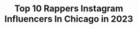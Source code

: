 ---
title: Top 10 Rappers Instagram Influencers In Chicago in 2023
description: >-
  Find top rappers Instagram influencers in Chicago in 2023. Most popular hashtags: #chicago #rapper #music #love.
platform: Instagram
hits: 46
text_top: Analyze the best Instagram profiles on inBeat.
text_bottom: Our database aggregates 46 Instagram influencers like this in Chicago, United States for you to connect with.
profiles:
  - username: "itslildurk2x"
    fullname: >-
      Lil Durk Fan Page
    bio: >-
      Post snippets, pictures, and videos of my favorite artist🥵
    location: "United States"
    followers: 22120
    engagement: 249
    commentsToLikes: 0.019638
    id: ck0u0r43uuof80i197bkc6rxu
    verified: false
    hashtags: "#explore, #otf, #rapper, #chicago"
  - username: "cbmusic"
    fullname: >-
      Chad Bernstein
    bio: >-
      Father to FOUR amazing kids; Husband to @the_bernstein_brood (warrior woman of my dreams); Musician/entrepreneur; CEO/founder of @guitarsoverguns
    location: "United States"
    followers: 2864
    engagement: 413
    commentsToLikes: 0.068454
    id: ck5zx3aw979if0i14kbt6w9z1
    verified: false
    hashtags: "#trombonist, #miami, #love, #musicforchange"
  - username: "mattmuse12"
    fullname: >-
      Matt Muse
    bio: >-
      rapper, souf side chicago, hair steady growin SHOTGUN remix music video out now! 🚗
    location: "United States"
    followers: 7908
    engagement: 765
    commentsToLikes: 0.061253
    id: ck55q12ixbv080i110b99lmzx
    verified: false
    hashtags: "#ilookedintothesunwhiledoingthis, #fallfashion, #fall, #inmyjs"
  - username: "younomii"
    fullname: >-
      CHICAGO’S GIRLFRIEND 💃🏽🌃 ✨
    bio: >-
      🎤🎼 CHICAGO ARTIST!! BOOKING: 7735383922
    location: "United States"
    followers: 153151
    engagement: 188
    commentsToLikes: 0.039697
    id: ck5cb5yp8esqr0i11oo8rzm8a
    verified: false
    hashtags: ""
  - username: "xclusive___chris"
    fullname: >-
      @chrisgonecrazy_‼️MAIN PAGE‼️
    bio: >-
      📍Chicago Dancer🔥 Rapper🎤 Actor🎬 Follow my main page { @chrisgonecrazy_ } Chris & Debo 🤘🏽
    location: "United States"
    followers: 77062
    engagement: 174
    commentsToLikes: 0.044104
    id: ckap2yjez0v1b0i786ouib81h
    verified: false
    hashtags: "#chrisgonecrazy, #chrisanddebo"
  - username: "mrwilliamcruse"
    fullname: >-
      Sir Cruse
    bio: >-
      MAIN PAGE @realsircruse ✊🏾🌊🦜⭐️
    location: "United States"
    followers: 38602
    engagement: 768
    commentsToLikes: 0.015702
    id: ck5c6ekj559zm0i11030vuue0
    verified: false
    hashtags: "#360waves, #haircut, #chicagosalon, #mascara"
  - username: "gt.vii73"
    fullname: >-
      Gabriel Townsell // VII
    bio: >-
      Raps & Wrestling. 1/2 of Showtime Squad. Stanford ‘20. America to Me on @starz. @bwassociation_. Westside.
    location: "United States"
    followers: 8984
    engagement: 610
    commentsToLikes: 0.051189
    id: ck5c3eu68z6ng0i11p4txrelc
    verified: false
    hashtags: "#worldstarhiphop, #art, #chicago, #773"
  - username: "aintyoudevo"
    fullname: >-
      J.Devo
    bio: >-
      Certified Mediator Northwestern Pritzker Law Alumna 👩🏽‍⚖️ ΔΣΘ | PYR🔺MID | UIUC Alumna | ChicaGOAT📍
    location: "United States"
    followers: 7465
    engagement: 790
    commentsToLikes: 0.100832
    id: ckap55nivab1l0i788909innc
    verified: false
    hashtags: "#chicago, #lawyerbaes, #jd, #music"
  - username: "bjbeatz_"
    fullname: >-
      “Goddamn BJ Wit Another One” 😈
    bio: >-
      Platinum/Billboard #1 Producer 💿 📊Over 2 Million Views On YouTube 💰DM To Purchase 📍Chicago ▶️Youtube : BJ Beatz BeatStore ⬇️⬇️⬇️
    location: "United States"
    followers: 6915
    engagement: 1287
    commentsToLikes: 0.127514
    id: ckaorrkf0ofiy0i78fp2mg6gd
    verified: false
    hashtags: "#nbayoungboy, #goddamnbjwitanotha1, #top, #chicago"
  - username: "superwillie"
    fullname: >-
      Willie Holmes
    bio: >-
      Master coach @SÍCLO 🚴🏿 Been some places, learned some things, changed some lives 🏋🏿‍♂️ @campfuga @opt1models Chicago Get sum Willpowered-ness 📍🇲🇽
    location: "United States"
    followers: 19681
    engagement: 335
    commentsToLikes: 0.046974
    id: ck5q7rdyg2s4w0i11kv9z8umn
    verified: false
    hashtags: "#tulummexico, #tulumbeach, #superwillie, #tulum"
---